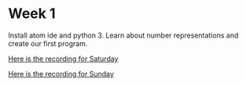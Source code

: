 # Week 1

Install atom ide and python 3. Learn about number representations and create our first program.

[Here is the recording for Saturday](https://drive.google.com/file/d/1W64hLERRF2R372A8ccOygNa9L3Vo8Iil/view?usp=sharing)

[Here is the recording for Sunday](https://drive.google.com/file/d/1KsmNmFAN57mKB9iqK2rSgYwdDk1swj7b/view?usp=sharing)
